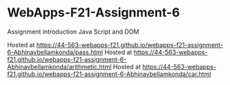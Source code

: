 # WebApps-F21-Assignment-6
Assignment introduction Java Script and DOM

Hosted at <https://44-563-webapps-f21.github.io/webapps-f21-assignment-6-Abhinavbellamkonda/pass.html>
Hosted at <https://44-563-webapps-f21.github.io/webapps-f21-assignment-6-Abhinavbellamkonda/arithmetic.html>
Hosted at <https://44-563-webapps-f21.github.io/webapps-f21-assignment-6-Abhinavbellamkonda/car.html>